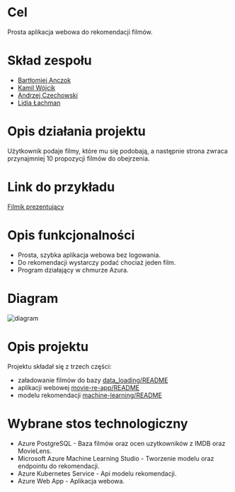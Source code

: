 # Cel
Prosta aplikacja webowa do rekomendacji filmów.

# Skład zespołu
* [Bartłomiej Anczok](https://github.com/ancq99)
* [Kamil Wójcik](https://github.com/Harry29-exe)
* [Andrzej Czechowski](https://github.com/czechoa)
* [Lidia Łachman](https://github.com/LidiaLachman)


# Opis działania projektu
Użytkownik podaje filmy, które mu się podobają, a następnie strona zwraca przynajmniej 10 propozycji filmów do obejrzenia.

# Link do przykładu
[Filmik prezentujący](https://www.youtube.com/watch?v=BDy3EB7fzNY)


# Opis funkcjonalności
- Prosta, szybka aplikacja webowa bez logowania.
- Do rekomendacji wystarczy podać chociaż jeden film.
- Program działający w chmurze Azura.


# Diagram
![diagram](https://user-images.githubusercontent.com/66008982/210626950-01f4c642-5600-477b-8acc-e4d4c726be78.svg)

# Opis projektu
Projektu składał się z trzech części:
- załadowanie filmów do bazy [data_loading/README](data_loading/README.md)
- aplikacji webowej [movie-re-app/README](movie-re-app/README.md)
- modelu rekomendacji  [machine-learning/README](machine-learning/README.md)


# Wybrane stos technologiczny
- Azure PostgreSQL - Baza filmów oraz ocen uzytkowników z IMDB oraz MovieLens.
- Microsoft Azure Machine Learning Studio - Tworzenie modelu oraz endpointu do rekomendacji.
- Azure Kubernetes Service - Api modelu rekomendacji.
- Azure Web App  - Aplikacja webowa.
